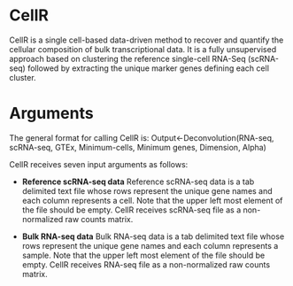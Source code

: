 # CellR
CellR is a single cell-based data-driven method to recover and quantify the cellular composition of bulk transcriptional data. It is a fully unsupervised approach based on clustering the reference single-cell RNA-Seq (scRNA-seq) followed by extracting the unique marker genes defining each cell cluster. 
# Arguments
The general format for calling CellR is: Output<-Deconvolution(RNA-seq, scRNA-seq, GTEx, Minimum-cells, Minimum genes, Dimension, Alpha)

CellR receives seven input arguments as follows:
* **Reference scRNA-seq data**
Reference scRNA-seq data is a tab delimited text file whose rows represent the unique gene names and each column represents a cell. Note that the upper left most element of the file should be empty.
CellR receives scRNA-seq file as a non-normalized raw counts matrix.

* **Bulk RNA-seq data**
Bulk RNA-seq data is a tab delimited text file whose rows represent the unique gene names and each column represents a sample. Note that the upper left most element of the file should be empty.
CellR receives RNA-seq file as a non-normalized raw counts matrix.
